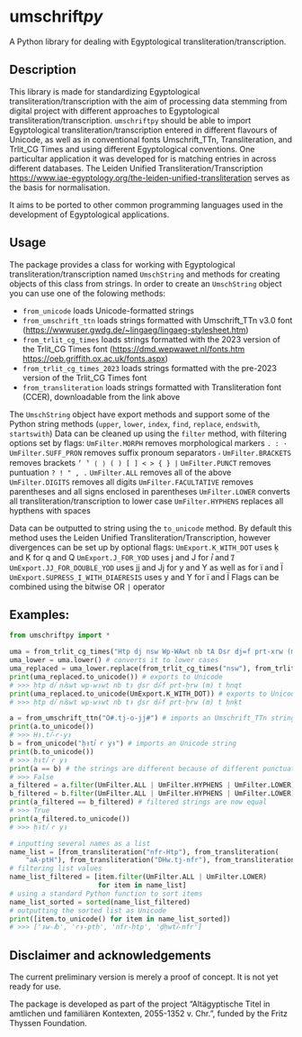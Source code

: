 # umschrift*py*
A Python library for dealing with Egyptological transliteration/transcription.

## Description
This library is made for standardizing Egyptological transliteration/transcription with the aim of processing data stemming from digital project with different approaches to Egyptological transliteration/transcription.
`umschriftpy` should be able to import Egyptological transliteration/transcription entered in different flavours of Unicode, as well as in conventional fonts Umschrift_TTn, Transliteration, and Trlit_CG Times and using different Egyptological conventions.
One particultar application it was developed for is matching entries in across different databases.
The Leiden Unified Transliteration/Transcription https://www.iae-egyptology.org/the-leiden-unified-transliteration serves as the basis for normalisation.

It aims to be ported to other common programming languages used in the development of Egyptological applications. 

## Usage

The package provides a class for working with Egyptological transliteration/transcription named `UmschString` and methods for creating objects of this class from strings.
In order to create an `UmschString` object you can use one of the folowing methods: 
- `from_unicode` loads Unicode-formatted strings
- `from_umschrift_ttn` loads strings formatted with Umschrift_TTn v3.0 font (https://wwwuser.gwdg.de/~lingaeg/lingaeg-stylesheet.htm)
- `from_trlit_cg_times` loads strings formatted with the 2023 version of the Trlit_CG Times font (https://dmd.wepwawet.nl/fonts.htm https://oeb.griffith.ox.ac.uk/fonts.aspx)
- `from_trlit_cg_times_2023` loads strings formatted with the pre-2023 version of the Trlit_CG Times font
- `from_transliteration` loads strings formatted with Transliteration font (CCER), downloadable from the link above

The `UmschString` object have export methods and support some of the Python string methods (`upper`, `lower`, `index`, `find`, `replace`, `endswith`, `startswith`)
Data can be cleaned up using the `filter` method, with filtering options set by flags:
`UmFilter.MORPH` removes morphological markers `. : ·`
`UmFilter.SUFF_PRON` removes suffix pronoum separators `⸗`
`UmFilter.BRACKETS` removes brackets `⸢ ⸣ ⟨ ⟩ ( ) [ ] < > { } |`
`UmFilter.PUNCT` removes puntuation `? ! " , .`
`UmFilter.ALL` removes all of the above
`UmFilter.DIGITS` removes all digits
`UmFilter.FACULTATIVE` removes parentheses and all signs enclosed in parentheses
`UmFilter.LOWER` converts all transliteration/transcription to lower case
`UmFilter.HYPHENS` replaces all hypthens with spaces

Data can be outputted to string using the `to_unicode` method. By default this method uses the Leiden Unified Transliteration/Transcription, however divergences can be set up by optional flags: 
`UmExport.K_WITH_DOT` uses ḳ and Ḳ for q and Q
`UmExport.J_FOR_YOD`  uses j and J for ꞽ and Ꞽ
`UmExport.JJ_FOR_DOUBLE_YOD`  uses jj and Jj for y and Y as well as for ï and Ï
`UmExport.SUPRESS_I_WITH_DIAERESIS`  uses y and Y for ï and Ï
Flags can be combined using the bitwise OR `|` operator

## Examples: 
```python
from umschriftpy import *

uma = from_trlit_cg_times("Htp dj nsw Wp-WAwt nb tA Dsr dj=f prt-xrw (m) t Hnqt") # imports a Trlit_CG Times string 
uma_lower = uma.lower() # converts it to lower cases
uma_replaced = uma_lower.replace(from_trlit_cg_times("nsw"), from_trlit_cg_times("njswt")) # replaces a word
print(uma_replaced.to_unicode()) # exports to Unicode
# >>> ḥtp dꞽ nꞽswt wp-wꜣwt nb tꜣ ḏsr dꞽ⸗f prt-ḫrw (m) t ḥnqt
print(uma_replaced.to_unicode(UmExport.K_WITH_DOT)) # exports to Unicode with a special option (ḳ instead of q)
# >>> ḥtp dꞽ nꞽswt wp-wꜣwt nb tꜣ ḏsr dꞽ⸗f prt-ḫrw (m) t ḥnḳt

a = from_umschrift_ttn("O#.tj-o-jj#") # imports an Umschrift_TTn string
print(a.to_unicode())
# >>> Ḥꜣ.tꞽ-ꜥ-yꜣ
b = from_unicode("ḥꜣtꞽ ꜥ yꜣ") # imports an Unicode string
print(b.to_unicode())
# >>> ḥꜣtꞽ ꜥ yꜣ
print(a == b) # the strings are different because of different punctuation, lowercase and uppercase letters
# >>> False
a_filtered = a.filter(UmFilter.ALL | UmFilter.HYPHENS | UmFilter.LOWER)
b_filtered = b.filter(UmFilter.ALL | UmFilter.HYPHENS | UmFilter.LOWER) # filters strings
print(a_filtered == b_filtered) # filtered strings are now equal
# >>> True
print(a_filtered.to_unicode())
# >>> ḥꜣtꞽ ꜥ yꜣ

# inputting several names as a list
name_list = [from_transliteration("nfr-Htp"), from_transliteration(
    "aA-ptH"), from_transliteration("DHw.tj-nfr"), from_transliteration("Aw-jb")]
# filtering list values
name_list_filtered = [item.filter(UmFilter.ALL | UmFilter.LOWER)
                      for item in name_list]  
# using a standard Python function to sort items
name_list_sorted = sorted(name_list_filtered)
# outputting the sorted list as Unicode
print([item.to_unicode() for item in name_list_sorted])
# >>> ['ꜣw-ꞽb', 'ꜥꜣ-ptḥ', 'nfr-ḥtp', 'ḏḥwtꞽ-nfr']

```


## Disclaimer and acknowledgements
The current preliminary version is merely a proof of concept. It is not yet ready for use. 

The package is developed as part of the project “Altägyptische Titel in amtlichen und familiären Kontexten, 2055-1352 v. Chr.”, funded by the Fritz Thyssen Foundation.